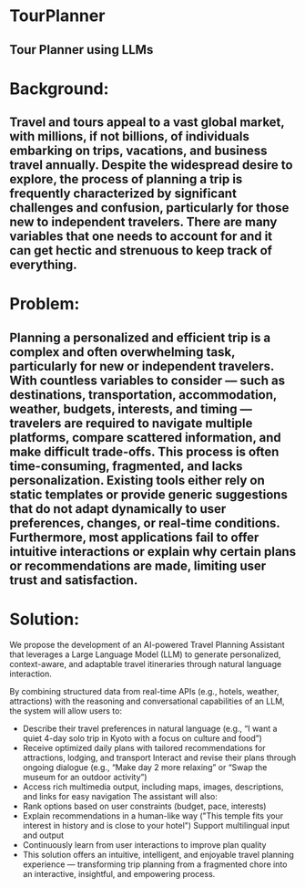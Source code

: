 # TourPlanner
Tour Planner using LLMs
---
# Background:
Travel and tours appeal to a vast global market, with millions, if not billions, of individuals embarking on trips, vacations, and business travel annually. Despite the widespread desire to explore, the process of planning a trip is frequently characterized by significant challenges and confusion, particularly for those new to independent travelers. There are many variables that one needs to account for and it can get hectic and strenuous to keep track of everything.
---
# Problem:
Planning a personalized and efficient trip is a complex and often overwhelming task, particularly for new or independent travelers. With countless variables to consider — such as destinations, transportation, accommodation, weather, budgets, interests, and timing — travelers are required to navigate multiple platforms, compare scattered information, and make difficult trade-offs.
This process is often time-consuming, fragmented, and lacks personalization. Existing tools either rely on static templates or provide generic suggestions that do not adapt dynamically to user preferences, changes, or real-time conditions. Furthermore, most applications fail to offer intuitive interactions or explain why certain plans or recommendations are made, limiting user trust and satisfaction.
---
# Solution:
We propose the development of an AI-powered Travel Planning Assistant that leverages a Large Language Model (LLM) to generate personalized, context-aware, and adaptable travel itineraries through natural language interaction.

By combining structured data from real-time APIs (e.g., hotels, weather, attractions) with the reasoning and conversational capabilities of an LLM, the system will allow users to:
- Describe their travel preferences in natural language (e.g., “I want a quiet 4-day solo trip in Kyoto with a focus on culture and food”)
- Receive optimized daily plans with tailored recommendations for attractions, lodging, and transport
Interact and revise their plans through ongoing dialogue (e.g., “Make day 2 more relaxing” or “Swap the museum for an outdoor activity”)
- Access rich multimedia output, including maps, images, descriptions, and links for easy navigation
The assistant will also:
- Rank options based on user constraints (budget, pace, interests)
- Explain recommendations in a human-like way ("This temple fits your interest in history and is close to your hotel")
Support multilingual input and output
- Continuously learn from user interactions to improve plan quality
- This solution offers an intuitive, intelligent, and enjoyable travel planning experience — transforming trip planning from a fragmented chore into an interactive, insightful, and empowering process.



